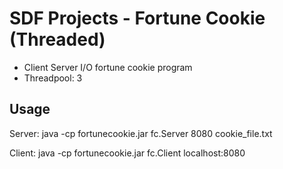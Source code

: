 # SDF Projects - Fortune Cookie (Threaded)

- Client Server I/O fortune cookie program
- Threadpool: 3

## Usage

Server: java -cp fortunecookie.jar fc.Server 8080 cookie_file.txt

Client: java -cp fortunecookie.jar fc.Client localhost:8080
